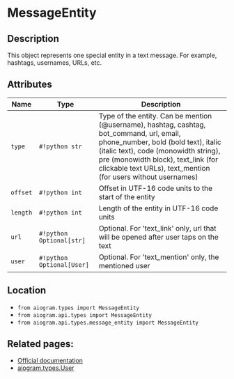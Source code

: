 # MessageEntity

## Description

This object represents one special entity in a text message. For example, hashtags, usernames, URLs, etc.


## Attributes

| Name | Type | Description |
| - | - | - |
| `type` | `#!python str` | Type of the entity. Can be mention (@username), hashtag, cashtag, bot_command, url, email, phone_number, bold (bold text), italic (italic text), code (monowidth string), pre (monowidth block), text_link (for clickable text URLs), text_mention (for users without usernames) |
| `offset` | `#!python int` | Offset in UTF-16 code units to the start of the entity |
| `length` | `#!python int` | Length of the entity in UTF-16 code units |
| `url` | `#!python Optional[str]` | Optional. For 'text_link' only, url that will be opened after user taps on the text |
| `user` | `#!python Optional[User]` | Optional. For 'text_mention' only, the mentioned user |



## Location

- `from aiogram.types import MessageEntity`
- `from aiogram.api.types import MessageEntity`
- `from aiogram.api.types.message_entity import MessageEntity`

## Related pages:

- [Official documentation](https://core.telegram.org/bots/api#messageentity)
- [aiogram.types.User](../types/user.md)
